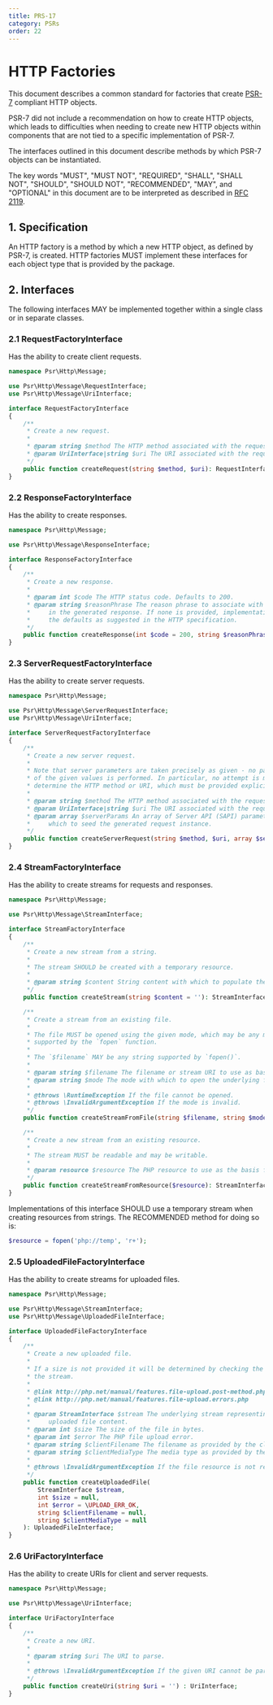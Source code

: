 ```yaml
---
title: PRS-17
category: PSRs
order: 22
---
```


HTTP Factories
==============

This document describes a common standard for factories that create [PSR-7][psr7]
compliant HTTP objects.

PSR-7 did not include a recommendation on how to create HTTP objects, which leads
to difficulties when needing to create new HTTP objects within components that are
not tied to a specific implementation of PSR-7.

The interfaces outlined in this document describe methods by which PSR-7 objects
can be instantiated.

The key words "MUST", "MUST NOT", "REQUIRED", "SHALL", "SHALL NOT", "SHOULD",
"SHOULD NOT", "RECOMMENDED", "MAY", and "OPTIONAL" in this document are to be
interpreted as described in [RFC 2119][rfc2119].

[psr7]: https://www.php-fig.org/psr/psr-7/
[rfc2119]: https://tools.ietf.org/html/rfc2119

## 1. Specification

An HTTP factory is a method by which a new HTTP object, as defined by PSR-7,
is created. HTTP factories MUST implement these interfaces for each object type
that is provided by the package.

## 2. Interfaces

The following interfaces MAY be implemented together within a single class or
in separate classes.

### 2.1 RequestFactoryInterface

Has the ability to create client requests.

```php
namespace Psr\Http\Message;

use Psr\Http\Message\RequestInterface;
use Psr\Http\Message\UriInterface;

interface RequestFactoryInterface
{
    /**
     * Create a new request.
     *
     * @param string $method The HTTP method associated with the request.
     * @param UriInterface|string $uri The URI associated with the request. 
     */
    public function createRequest(string $method, $uri): RequestInterface;
}
```

### 2.2 ResponseFactoryInterface

Has the ability to create responses.

```php
namespace Psr\Http\Message;

use Psr\Http\Message\ResponseInterface;

interface ResponseFactoryInterface
{
    /**
     * Create a new response.
     *
     * @param int $code The HTTP status code. Defaults to 200.
     * @param string $reasonPhrase The reason phrase to associate with the status code
     *     in the generated response. If none is provided, implementations MAY use
     *     the defaults as suggested in the HTTP specification.
     */
    public function createResponse(int $code = 200, string $reasonPhrase = ''): ResponseInterface;
}
```

### 2.3 ServerRequestFactoryInterface

Has the ability to create server requests.

```php
namespace Psr\Http\Message;

use Psr\Http\Message\ServerRequestInterface;
use Psr\Http\Message\UriInterface;

interface ServerRequestFactoryInterface
{
    /**
     * Create a new server request.
     *
     * Note that server parameters are taken precisely as given - no parsing/processing
     * of the given values is performed. In particular, no attempt is made to
     * determine the HTTP method or URI, which must be provided explicitly.
     *
     * @param string $method The HTTP method associated with the request.
     * @param UriInterface|string $uri The URI associated with the request. 
     * @param array $serverParams An array of Server API (SAPI) parameters with
     *     which to seed the generated request instance.
     */
    public function createServerRequest(string $method, $uri, array $serverParams = []): ServerRequestInterface;
}
```

### 2.4 StreamFactoryInterface

Has the ability to create streams for requests and responses.

```php
namespace Psr\Http\Message;

use Psr\Http\Message\StreamInterface;

interface StreamFactoryInterface
{
    /**
     * Create a new stream from a string.
     *
     * The stream SHOULD be created with a temporary resource.
     *
     * @param string $content String content with which to populate the stream.
     */
    public function createStream(string $content = ''): StreamInterface;

    /**
     * Create a stream from an existing file.
     *
     * The file MUST be opened using the given mode, which may be any mode
     * supported by the `fopen` function.
     *
     * The `$filename` MAY be any string supported by `fopen()`.
     *
     * @param string $filename The filename or stream URI to use as basis of stream.
     * @param string $mode The mode with which to open the underlying filename/stream.
     *
     * @throws \RuntimeException If the file cannot be opened.
     * @throws \InvalidArgumentException If the mode is invalid.
     */
    public function createStreamFromFile(string $filename, string $mode = 'r'): StreamInterface;

    /**
     * Create a new stream from an existing resource.
     *
     * The stream MUST be readable and may be writable.
     *
     * @param resource $resource The PHP resource to use as the basis for the stream.
     */
    public function createStreamFromResource($resource): StreamInterface;
}
```

Implementations of this interface SHOULD use a temporary stream when creating
resources from strings. The RECOMMENDED method for doing so is:

```php
$resource = fopen('php://temp', 'r+');
```

### 2.5 UploadedFileFactoryInterface

Has the ability to create streams for uploaded files.

```php
namespace Psr\Http\Message;

use Psr\Http\Message\StreamInterface;
use Psr\Http\Message\UploadedFileInterface;

interface UploadedFileFactoryInterface
{
    /**
     * Create a new uploaded file.
     *
     * If a size is not provided it will be determined by checking the size of
     * the stream.
     *
     * @link http://php.net/manual/features.file-upload.post-method.php
     * @link http://php.net/manual/features.file-upload.errors.php
     *
     * @param StreamInterface $stream The underlying stream representing the
     *     uploaded file content.
     * @param int $size The size of the file in bytes.
     * @param int $error The PHP file upload error.
     * @param string $clientFilename The filename as provided by the client, if any.
     * @param string $clientMediaType The media type as provided by the client, if any.
     *
     * @throws \InvalidArgumentException If the file resource is not readable.
     */
    public function createUploadedFile(
        StreamInterface $stream,
        int $size = null,
        int $error = \UPLOAD_ERR_OK,
        string $clientFilename = null,
        string $clientMediaType = null
    ): UploadedFileInterface;
}
```

### 2.6 UriFactoryInterface

Has the ability to create URIs for client and server requests.

```php
namespace Psr\Http\Message;

use Psr\Http\Message\UriInterface;

interface UriFactoryInterface
{
    /**
     * Create a new URI.
     *
     * @param string $uri The URI to parse.
     *
     * @throws \InvalidArgumentException If the given URI cannot be parsed.
     */
    public function createUri(string $uri = '') : UriInterface;
}
```
